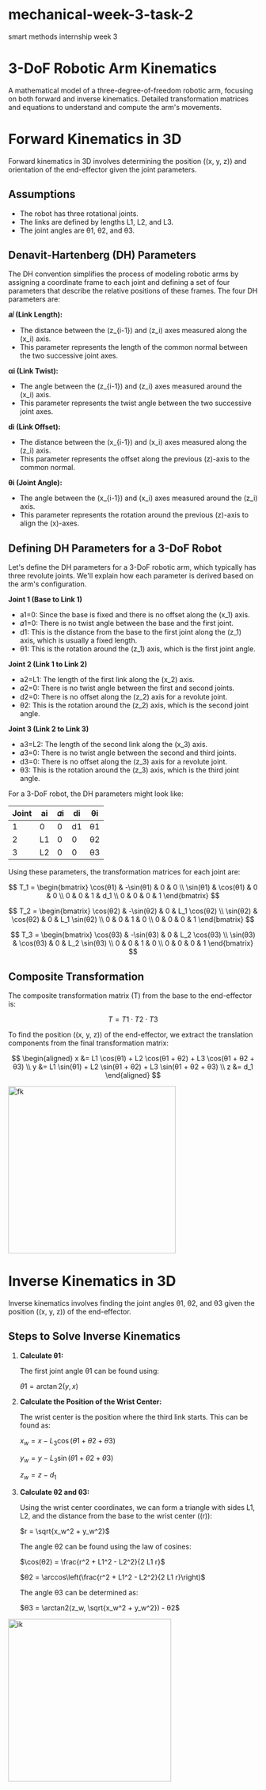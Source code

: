 # mechanical-week-3-task-2
smart methods internship week 3

# 3-DoF Robotic Arm Kinematics

A mathematical model of a three-degree-of-freedom robotic arm, focusing on both forward and inverse kinematics. 
Detailed transformation matrices and equations to understand and compute the arm's movements. 

# Forward Kinematics in 3D

Forward kinematics in 3D involves determining the position \((x, y, z)\) and orientation of the end-effector given the joint parameters.

## Assumptions
- The robot has three rotational joints.
- The links are defined by lengths L1, L2, and L3.
- The joint angles are θ1, θ2, and θ3.

## Denavit-Hartenberg (DH) Parameters
The DH convention simplifies the process of modeling robotic arms by assigning a coordinate frame to each joint and defining a set of four parameters that describe the relative positions of these frames. The four DH parameters are:

**𝑎𝑖 (Link Length):**
- The distance between the \(z_{i-1}\) and \(z_i\) axes measured along the \(x_i\) axis.
- This parameter represents the length of the common normal between the two successive joint axes.

**αi (Link Twist):**
- The angle between the \(z_{i-1}\) and \(z_i\) axes measured around the \(x_i\) axis.
- This parameter represents the twist angle between the two successive joint axes.

**di (Link Offset):**
- The distance between the \(x_{i-1}\) and \(x_i\) axes measured along the \(z_i\) axis.
- This parameter represents the offset along the previous \(z\)-axis to the common normal.

**θi (Joint Angle):**
- The angle between the \(x_{i-1}\) and \(x_i\) axes measured around the \(z_i\) axis.
- This parameter represents the rotation around the previous \(z\)-axis to align the \(x\)-axes.

## Defining DH Parameters for a 3-DoF Robot
Let's define the DH parameters for a 3-DoF robotic arm, which typically has three revolute joints. We'll explain how each parameter is derived based on the arm's configuration.

**Joint 1 (Base to Link 1)** 
- a1=0: Since the base is fixed and there is no offset along the \(x_1\) axis.
- 𝛼1=0: There is no twist angle between the base and the first joint.
- d1: This is the distance from the base to the first joint along the \(z_1\) axis, which is usually a fixed length.
- θ1: This is the rotation around the \(z_1\) axis, which is the first joint angle.

**Joint 2 (Link 1 to Link 2)**
- a2=L1: The length of the first link along the \(x_2\) axis.
- 𝛼2=0: There is no twist angle between the first and second joints.
- d2=0: There is no offset along the \(z_2\) axis for a revolute joint.
- θ2: This is the rotation around the \(z_2\) axis, which is the second joint angle.

**Joint 3 (Link 2 to Link 3)**
- a3=L2: The length of the second link along the \(x_3\) axis.
- 𝛼3=0: There is no twist angle between the second and third joints.
- d3=0: There is no offset along the \(z_3\) axis for a revolute joint.
- θ3: This is the rotation around the \(z_3\) axis, which is the third joint angle.

For a 3-DoF robot, the DH parameters might look like:

| Joint | ai | 	𝛼i | di | θi |
|-------|--------|--------------|--------|-------------|
| 1     | 0      | 0            | d1 | θ1 |
| 2     | L1 | 0            | 0      | θ2 |
| 3     | L2 | 0            | 0      | θ3 |

Using these parameters, the transformation matrices for each joint are:

$$ 
T_1 = \begin{bmatrix}
\cos(θ1) & -\sin(θ1) & 0 & 0 \\
\sin(θ1) & \cos(θ1) & 0 & 0 \\
0 & 0 & 1 & d_1 \\
0 & 0 & 0 & 1
\end{bmatrix}
$$

$$ 
T_2 = \begin{bmatrix}
\cos(θ2) & -\sin(θ2) & 0 & L_1 \cos(θ2) \\
\sin(θ2) & \cos(θ2) & 0 & L_1 \sin(θ2) \\
0 & 0 & 1 & 0 \\
0 & 0 & 0 & 1
\end{bmatrix}
$$

$$ 
T_3 = \begin{bmatrix}
\cos(θ3) & -\sin(θ3) & 0 & L_2 \cos(θ3) \\
\sin(θ3) & \cos(θ3) & 0 & L_2 \sin(θ3) \\
0 & 0 & 1 & 0 \\
0 & 0 & 0 & 1
\end{bmatrix}
$$

## Composite Transformation

The composite transformation matrix \(T\) from the base to the end-effector is:

$$ 
T = T1 \cdot T2 \cdot T3
$$

To find the position \((x, y, z)\) of the end-effector, we extract the translation components from the final transformation matrix:

$$ 
\begin{aligned}
x &= L1 \cos(θ1) + L2 \cos(θ1 + θ2) + L3 \cos(θ1 + θ2 + θ3) \\
y &= L1 \sin(θ1) + L2 \sin(θ1 + θ2) + L3 \sin(θ1 + θ2 + θ3) \\
z &= d_1
\end{aligned}
$$

<img width="338" alt="fk" src="https://github.com/user-attachments/assets/ec5ba473-a539-46fe-8d2c-61e4c632b5ac">


# Inverse Kinematics in 3D

Inverse kinematics involves finding the joint angles θ1, θ2, and θ3 given the position \((x, y, z)\) of the end-effector.

## Steps to Solve Inverse Kinematics

1. **Calculate θ1:**

   The first joint angle θ1 can be found using:

   $θ1 = \arctan2(y, x)$

2. **Calculate the Position of the Wrist Center:**

   The wrist center is the position where the third link starts. This can be found as:

   $x_w = x - L_3 \cos(θ1 + θ2 + θ3)$
   
   $y_w = y - L_3 \sin(θ1 + θ2 + θ3)$
   
   $z_w = z - d_1$

4. **Calculate θ2 and θ3:**

   Using the wrist center coordinates, we can form a triangle with sides L1, L2, and the distance from the base to the wrist center \((r)\):

   $r = \sqrt{x_w^2 + y_w^2}$

   The angle θ2 can be found using the law of cosines:

   $\cos(θ2) = \frac{r^2 + L1^2 - L2^2}{2 L1 r}$
   
   $θ2 = \arccos\left(\frac{r^2 + L1^2 - L2^2}{2 L1 r}\right)$

   The angle θ3 can be determined as:

   $θ3 = \arctan2(z_w, \sqrt{x_w^2 + y_w^2}) - θ2$

<img width="329" alt="ik" src="https://github.com/user-attachments/assets/4951e030-87e1-4a77-9c72-b9669bd54f0c">
